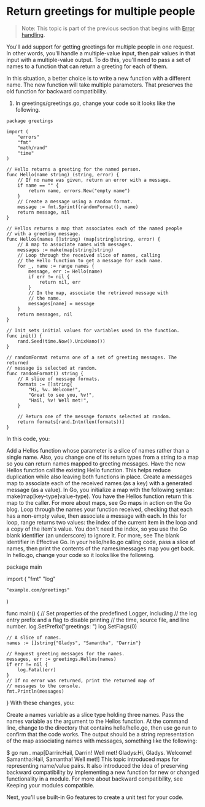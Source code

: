 # Return greetings for multiple people

> Note: This topic is part of the previous section that begins with [Error handling](../03-error-handling/).

You'll add support for getting greetings for multiple people in one request. In other words, you'll handle a multiple-value input, then pair values in that input with a multiple-value output. To do this, you'll need to pass a set of names to a function that can return a greeting for each of them.

In this situation, a better choice is to write a new function with a different name. The new function will take multiple parameters. That preserves the old function for backward compatibility.

1. In greetings/greetings.go, change your code so it looks like the following.

```
package greetings

import (
    "errors"
    "fmt"
    "math/rand"
    "time"
)

// Hello returns a greeting for the named person.
func Hello(name string) (string, error) {
    // If no name was given, return an error with a message.
    if name == "" {
        return name, errors.New("empty name")
    }
    // Create a message using a random format.
    message := fmt.Sprintf(randomFormat(), name)
    return message, nil
}

// Hellos returns a map that associates each of the named people
// with a greeting message.
func Hellos(names []string) (map[string]string, error) {
    // A map to associate names with messages.
    messages := make(map[string]string)
    // Loop through the received slice of names, calling
    // the Hello function to get a message for each name.
    for _, name := range names {
        message, err := Hello(name)
        if err != nil {
            return nil, err
        }
        // In the map, associate the retrieved message with
        // the name.
        messages[name] = message
    }
    return messages, nil
}

// Init sets initial values for variables used in the function.
func init() {
    rand.Seed(time.Now().UnixNano())
}

// randomFormat returns one of a set of greeting messages. The returned
// message is selected at random.
func randomFormat() string {
    // A slice of message formats.
    formats := []string{
        "Hi, %v. Welcome!",
        "Great to see you, %v!",
        "Hail, %v! Well met!",
    }

    // Return one of the message formats selected at random.
    return formats[rand.Intn(len(formats))]
}
```

In this code, you:

Add a Hellos function whose parameter is a slice of names rather than a single name. Also, you change one of its return types from a string to a map so you can return names mapped to greeting messages.
Have the new Hellos function call the existing Hello function. This helps reduce duplication while also leaving both functions in place.
Create a messages map to associate each of the received names (as a key) with a generated message (as a value). In Go, you initialize a map with the following syntax: make(map[key-type]value-type). You have the Hellos function return this map to the caller. For more about maps, see Go maps in action on the Go blog.
Loop through the names your function received, checking that each has a non-empty value, then associate a message with each. In this for loop, range returns two values: the index of the current item in the loop and a copy of the item's value. You don't need the index, so you use the Go blank identifier (an underscore) to ignore it. For more, see The blank identifier in Effective Go.
In your hello/hello.go calling code, pass a slice of names, then print the contents of the names/messages map you get back.
In hello.go, change your code so it looks like the following.

package main

import (
    "fmt"
    "log"

    "example.com/greetings"
)

func main() {
    // Set properties of the predefined Logger, including
    // the log entry prefix and a flag to disable printing
    // the time, source file, and line number.
    log.SetPrefix("greetings: ")
    log.SetFlags(0)

    // A slice of names.
    names := []string{"Gladys", "Samantha", "Darrin"}

    // Request greeting messages for the names.
    messages, err := greetings.Hellos(names)
    if err != nil {
        log.Fatal(err)
    }
    // If no error was returned, print the returned map of
    // messages to the console.
    fmt.Println(messages)
}
With these changes, you:

Create a names variable as a slice type holding three names.
Pass the names variable as the argument to the Hellos function.
At the command line, change to the directory that contains hello/hello.go, then use go run to confirm that the code works.
The output should be a string representation of the map associating names with messages, something like the following:

$ go run .
map[Darrin:Hail, Darrin! Well met! Gladys:Hi, Gladys. Welcome! Samantha:Hail, Samantha! Well met!]
This topic introduced maps for representing name/value pairs. It also introduced the idea of preserving backward compatibility by implementing a new function for new or changed functionality in a module. For more about backward compatibility, see Keeping your modules compatible.

Next, you'll use built-in Go features to create a unit test for your code.
